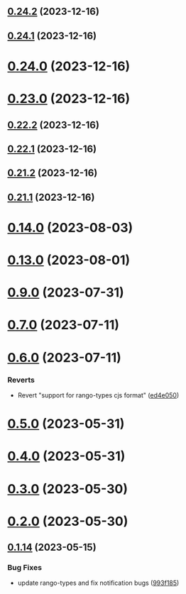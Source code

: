 ## [0.24.2](https://github.com/yeager-eren/rango-client/compare/provider-tron-link@0.24.1...provider-tron-link@0.24.2) (2023-12-16)



## [0.24.1](https://github.com/yeager-eren/rango-client/compare/provider-tron-link@0.24.0...provider-tron-link@0.24.1) (2023-12-16)



# [0.24.0](https://github.com/yeager-eren/rango-client/compare/provider-tron-link@0.23.0...provider-tron-link@0.24.0) (2023-12-16)



# [0.23.0](https://github.com/yeager-eren/rango-client/compare/provider-tron-link@0.22.2...provider-tron-link@0.23.0) (2023-12-16)



## [0.22.2](https://github.com/yeager-eren/rango-client/compare/provider-tron-link@0.22.1...provider-tron-link@0.22.2) (2023-12-16)



## [0.22.1](https://github.com/yeager-eren/rango-client/compare/provider-tron-link@0.21.2...provider-tron-link@0.22.1) (2023-12-16)



## [0.21.2](https://github.com/yeager-eren/rango-client/compare/provider-tron-link@0.21.1-next.68...provider-tron-link@0.21.2) (2023-12-16)



## [0.21.1](https://github.com/yeager-eren/rango-client/compare/provider-tron-link@0.22.0...provider-tron-link@0.21.1) (2023-12-16)



# [0.14.0](https://github.com/rango-exchange/rango-client/compare/provider-tron-link@0.13.0...provider-tron-link@0.14.0) (2023-08-03)



# [0.13.0](https://github.com/rango-exchange/rango-client/compare/provider-tron-link@0.12.0...provider-tron-link@0.13.0) (2023-08-01)



# [0.9.0](https://github.com/rango-exchange/rango-client/compare/provider-tron-link@0.8.0...provider-tron-link@0.9.0) (2023-07-31)



# [0.7.0](https://github.com/rango-exchange/rango-client/compare/provider-tron-link@0.6.0...provider-tron-link@0.7.0) (2023-07-11)



# [0.6.0](https://github.com/rango-exchange/rango-client/compare/provider-tron-link@0.5.0...provider-tron-link@0.6.0) (2023-07-11)


### Reverts

* Revert "support for rango-types cjs format" ([ed4e050](https://github.com/rango-exchange/rango-client/commit/ed4e050bfc0dcde7aeffa6b0d73b02080a5721eb))



# [0.5.0](https://github.com/rango-exchange/rango-client/compare/provider-tron-link@0.4.0...provider-tron-link@0.5.0) (2023-05-31)



# [0.4.0](https://github.com/rango-exchange/rango-client/compare/provider-tron-link@0.3.0...provider-tron-link@0.4.0) (2023-05-31)



# [0.3.0](https://github.com/rango-exchange/rango-client/compare/provider-tron-link@0.2.0...provider-tron-link@0.3.0) (2023-05-30)



# [0.2.0](https://github.com/rango-exchange/rango-client/compare/provider-tron-link@0.1.15...provider-tron-link@0.2.0) (2023-05-30)



## [0.1.14](https://github.com/rango-exchange/rango-client/compare/provider-tron-link@0.1.13...provider-tron-link@0.1.14) (2023-05-15)


### Bug Fixes

* update rango-types and fix notification bugs ([993f185](https://github.com/rango-exchange/rango-client/commit/993f185e0b8c5e5e15a2c65ba2d85d1f9c8daa90))



